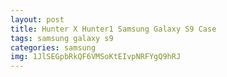 ```yaml
---
layout: post
title: Hunter X Hunter1 Samsung Galaxy S9 Case
tags: samsung galaxy s9
categories: samsung
img: 1JlSEGpbRkQF6VMSoKtEIvpNRFYgQ9hRJ
---
```

